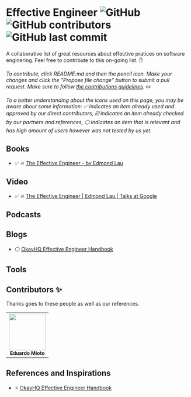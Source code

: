 # Effective Engineer  ![GitHub](https://img.shields.io/github/license/eduardomioto/effective-engineer?style=flat-square) ![GitHub contributors](https://img.shields.io/github/contributors/eduardomioto/effective-engineer?color=%232E8DCD&style=flat-square) ![GitHub last commit](https://img.shields.io/github/last-commit/eduardomioto/effective-engineer?style=flat-square)

A collaborative list of great resources about effective pratices on software enginering. Feel free to contribute to this on-going list. :hand:

*To contribute, click README.md and then the pencil icon. Make your changes and click the "Propose file change" button to submit a pull request. Make sure to follow [the contributions guidelines](CONTRIBUTING.md).* :pencil2:

*To a better understanding about the icons used on this page, you may be aware about some information: :white_check_mark: indicates an item already used and approved by our direct contributors, :ballot_box_with_check: indicates an item already checked by our partners and references, :white_circle: indicates an item that is relevant and has high amount of users however was not tested by us yet.* 

## Books
- :white_check_mark: :fire: [The Effective Engineer - by Edmond Lau](https://www.amazon.com/Effective-Engineer-Engineering-Disproportionate-Meaningful/dp/0996128107)

## Video
- :white_check_mark: :fire: [The Effective Engineer | Edmond Lau | Talks at Google](https://www.youtube.com/watch?v=BnIz7H5ruy0)

## Podcasts

## Blogs
- :white_circle: [OkayHQ Effective Engineer Handbook](https://www.okayhq.com/handbook/)


## Tools


## Contributors ✨

Thanks goes to these people as well as our references.

<!-- ALL-CONTRIBUTORS-LIST:START - Do not remove or modify this section -->
<!-- prettier-ignore-start -->
<!-- markdownlint-disable -->
<table>
  <tr>
    <td align="center">
      <a href="https://eduardomioto.com"><img src="https://avatars.githubusercontent.com/eduardomioto" width="100px;" alt=""/>
      <br />
      <sub><b>Eduardo Mioto</b></sub></a>
      <br />
    </td>
 </tr>
</table>
<!-- markdownlint-enable -->
<!-- prettier-ignore-end -->
<!-- ALL-CONTRIBUTORS-LIST:END -->

## References and Inspirations 
- :star: [OkayHQ Effective Engineer Handbook](https://github.com/OkayHQ/ee-handbook/blob/main/content/en/resources.md)
